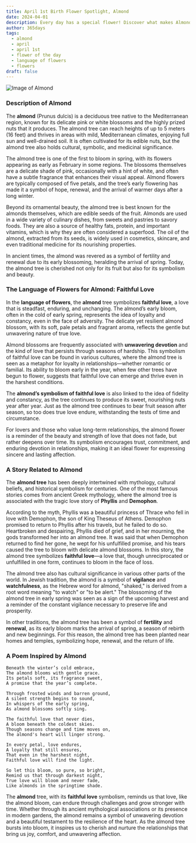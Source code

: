 ```yaml
---
title: April 1st Birth Flower Spotlight, Almond
date: 2024-04-01
description: Every day has a special flower! Discover what makes Almond unique as today’s birth flower and its symbolic meaning.
author: 365days
tags:
  - almond
  - april
  - april 1st
  - flower of the day
  - language of flowers
  - flowers
draft: false
---
```


![Image of Almond](https://cdn.pixabay.com/photo/2016/02/01/15/15/almond-blossom-1173735_640.jpg#center)


### Description of Almond

The **almond** (Prunus dulcis) is a deciduous tree native to the Mediterranean region, known for its delicate pink or white blossoms and the highly prized nuts that it produces. The almond tree can reach heights of up to 5 meters (16 feet) and thrives in areas with mild, Mediterranean climates, enjoying full sun and well-drained soil. It is often cultivated for its edible nuts, but the almond tree also holds cultural, symbolic, and medicinal significance.

The almond tree is one of the first to bloom in spring, with its flowers appearing as early as February in some regions. The blossoms themselves are a delicate shade of pink, occasionally with a hint of white, and often have a subtle fragrance that enhances their visual appeal. Almond flowers are typically composed of five petals, and the tree’s early flowering has made it a symbol of hope, renewal, and the arrival of warmer days after a long winter.

Beyond its ornamental beauty, the almond tree is best known for the almonds themselves, which are edible seeds of the fruit. Almonds are used in a wide variety of culinary dishes, from sweets and pastries to savory foods. They are also a source of healthy fats, protein, and important vitamins, which is why they are often considered a superfood. The oil of the almond, extracted from its seeds, is widely used in cosmetics, skincare, and even traditional medicine for its nourishing properties.

In ancient times, the almond was revered as a symbol of fertility and renewal due to its early blossoming, heralding the arrival of spring. Today, the almond tree is cherished not only for its fruit but also for its symbolism and beauty.

### The Language of Flowers for Almond: Faithful Love

In the **language of flowers**, the **almond** tree symbolizes **faithful love**, a love that is steadfast, enduring, and unchanging. The almond’s early bloom, often in the cold of early spring, represents the idea of loyalty and constancy, even in the face of adversity. The delicate yet resilient almond blossom, with its soft, pale petals and fragrant aroma, reflects the gentle but unwavering nature of true love.

Almond blossoms are frequently associated with **unwavering devotion** and the kind of love that persists through seasons of hardship. This symbolism of faithful love can be found in various cultures, where the almond tree is seen as a metaphor for loyalty in relationships—whether romantic or familial. Its ability to bloom early in the year, when few other trees have begun to flower, suggests that faithful love can emerge and thrive even in the harshest conditions.

The **almond’s symbolism of faithful love** is also linked to the idea of fidelity and constancy, as the tree continues to produce its sweet, nourishing nuts year after year. Just as the almond tree continues to bear fruit season after season, so too does true love endure, withstanding the tests of time and circumstance.

For lovers and those who value long-term relationships, the almond flower is a reminder of the beauty and strength of love that does not fade, but rather deepens over time. Its symbolism encourages trust, commitment, and enduring devotion in relationships, making it an ideal flower for expressing sincere and lasting affection.

### A Story Related to Almond

The **almond tree** has been deeply intertwined with mythology, cultural beliefs, and historical symbolism for centuries. One of the most famous stories comes from ancient Greek mythology, where the almond tree is associated with the tragic love story of **Phyllis** and **Demophon**.

According to the myth, Phyllis was a beautiful princess of Thrace who fell in love with Demophon, the son of King Theseus of Athens. Demophon promised to return to Phyllis after his travels, but he failed to do so. Heartbroken and despairing, Phyllis died of grief, and in her mourning, the gods transformed her into an almond tree. It was said that when Demophon returned to find her gone, he wept for his unfulfilled promise, and his tears caused the tree to bloom with delicate almond blossoms. In this story, the almond tree symbolizes **faithful love**—a love that, though unreciprocated or unfulfilled in one form, continues to bloom in the face of loss.

The almond tree also has cultural significance in various other parts of the world. In Jewish tradition, the almond is a symbol of **vigilance** and **watchfulness**, as the Hebrew word for almond, "shaked," is derived from a root word meaning "to watch" or "to be alert." The blossoming of the almond tree in early spring was seen as a sign of the upcoming harvest and a reminder of the constant vigilance necessary to preserve life and prosperity.

In other traditions, the almond tree has been a symbol of **fertility** and **renewal**, as its early bloom marks the arrival of spring, a season of rebirth and new beginnings. For this reason, the almond tree has been planted near homes and temples, symbolizing hope, renewal, and the return of life.

### A Poem Inspired by Almond

```
Beneath the winter’s cold embrace,  
The almond blooms with gentle grace.  
Its petals soft, its fragrance sweet,  
A promise that the year’s complete.  

Through frosted winds and barren ground,  
A silent strength begins to sound,  
In whispers of the early spring,  
As almond blossoms softly sing.  

The faithful love that never dies,  
A bloom beneath the coldest skies.  
Though seasons change and time moves on,  
The almond's heart will linger strong.  

In every petal, love endures,  
A loyalty that still ensures,  
That even in the harshest night,  
Faithful love will find the light.  

So let this bloom, so pure, so bright,  
Remind us that through darkest night,  
True love will bloom and never fade,  
Like almonds in the springtime shade.
```

The **almond** tree, with its **faithful love** symbolism, reminds us that love, like the almond bloom, can endure through challenges and grow stronger with time. Whether through its ancient mythological associations or its presence in modern gardens, the almond remains a symbol of unwavering devotion and a beautiful testament to the resilience of the heart. As the almond tree bursts into bloom, it inspires us to cherish and nurture the relationships that bring us joy, comfort, and unwavering affection.